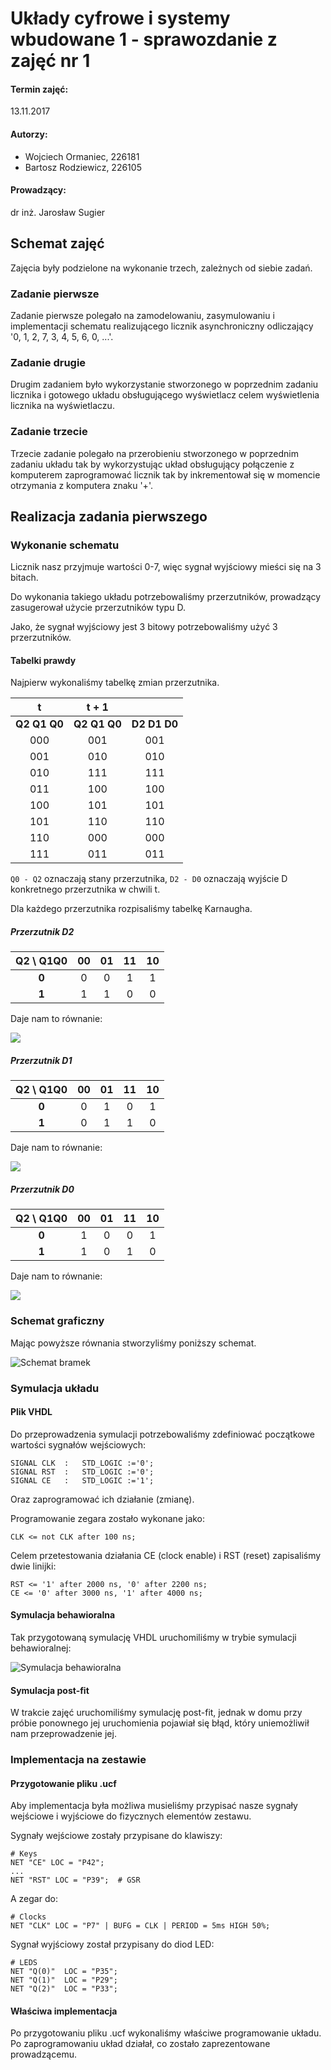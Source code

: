 # Układy cyfrowe i systemy wbudowane 1 - sprawozdanie z zajęć nr 1

#### Termin zajęć:
13.11.2017

#### Autorzy:
* Wojciech Ormaniec, 226181
* Bartosz Rodziewicz, 226105

#### Prowadzący:
dr inż. Jarosław Sugier


## Schemat zajęć
Zajęcia były podzielone na wykonanie trzech, zależnych od siebie zadań.
### Zadanie pierwsze
Zadanie pierwsze polegało na zamodelowaniu, zasymulowaniu i implementacji schematu realizującego licznik asynchroniczny odliczający '0, 1, 2, 7, 3, 4, 5, 6, 0, ...'.
### Zadanie drugie
Drugim zadaniem było wykorzystanie stworzonego w poprzednim zadaniu licznika i gotowego układu obsługującego wyświetlacz celem wyświetlenia licznika na wyświetlaczu.
### Zadanie trzecie
Trzecie zadanie polegało na przerobieniu stworzonego w poprzednim zadaniu układu tak by wykorzystując układ obsługujący połączenie z komputerem zaprogramować licznik tak by inkrementował się w momencie otrzymania z komputera znaku '+'.

## Realizacja zadania pierwszego
### Wykonanie schematu
Licznik nasz przyjmuje wartości 0-7, więc sygnał wyjściowy mieści się na 3 bitach.

Do wykonania takiego układu potrzebowaliśmy przerzutników, prowadzący zasugerował użycie przerzutników typu D.

Jako, że sygnał wyjściowy jest 3 bitowy potrzebowaliśmy użyć 3 przerzutników.
#### Tabelki prawdy
Najpierw wykonaliśmy tabelkę zmian przerzutnika.

| t | t + 1 | |
| :-: |  :-: |  :-: |
| **Q2 Q1 Q0** | **Q2 Q1 Q0** | **D2 D1 D0** |
| 000 | 001 | 001 |
| 001 | 010 | 010 |
| 010 | 111 | 111 |
| 011 | 100 | 100 |
| 100 | 101 | 101 |
| 101 | 110 | 110 |
| 110 | 000 | 000 |
| 111 | 011 | 011 |

`Q0 - Q2` oznaczają stany przerzutnika, `D2 - D0` oznaczają wyjście D konkretnego przerzutnika w chwili t.

Dla każdego przerzutnika rozpisaliśmy tabelkę Karnaugha.

##### Przerzutnik D2

| Q2 \ Q1Q0 | 00 | 01 | 11 | 10 |
| :-: | :-: | :-: | :-: | :-: |
| **0** | 0 | 0 | 1 | 1 |
| **1** | 1 | 1 | 0 | 0 |

Daje nam to równanie:

![](rownanie1.png)

##### Przerzutnik D1

| Q2 \ Q1Q0 | 00 | 01 | 11 | 10 |
| :-: | :-: | :-: | :-: | :-: |
| **0** | 0 | 1 | 0 | 1 |
| **1** | 0 | 1 | 1 | 0 |

Daje nam to równanie:

![](rownanie2.png)

##### Przerzutnik D0

| Q2 \ Q1Q0 | 00 | 01 | 11 | 10 |
| :-: | :-: | :-: | :-: | :-: |
| **0** | 1 | 0 | 0 | 1 |
| **1** | 1 | 0 | 1 | 0 |

Daje nam to równanie:

![](rownanie3.png)

### Schemat graficzny

Mając powyższe równania stworzyliśmy poniższy schemat.

![Schemat bramek](schemat.png)

### Symulacja układu
#### Plik VHDL
Do przeprowadzenia symulacji potrzebowaliśmy zdefiniować początkowe wartości sygnałów wejściowych:
```
SIGNAL CLK	:	STD_LOGIC :='0';
SIGNAL RST	:	STD_LOGIC :='0';
SIGNAL CE	:	STD_LOGIC :='1';
```
Oraz zaprogramować ich działanie (zmianę).

Programowanie zegara zostało wykonane jako:
```
CLK <= not CLK after 100 ns;
```
Celem przetestowania działania CE (clock enable) i RST (reset) zapisaliśmy dwie linijki:
```
RST <= '1' after 2000 ns, '0' after 2200 ns;
CE <= '0' after 3000 ns, '1' after 4000 ns;
```

#### Symulacja behawioralna

Tak przygotowaną symulację VHDL uruchomiliśmy w trybie symulacji behawioralnej:

![Symulacja behawioralna](behavioural.png)

#### Symulacja post-fit

W trakcie zajęć uruchomiliśmy symulację post-fit, jednak w domu przy próbie ponownego jej uruchomienia pojawiał się błąd, który uniemożliwił nam przeprowadzenie jej.

### Implementacja na zestawie
#### Przygotowanie pliku .ucf

Aby implementacja była możliwa musieliśmy przypisać nasze sygnały wejściowe i wyjściowe do fizycznych elementów zestawu.

Sygnały wejściowe zostały przypisane do klawiszy:

```
# Keys
NET "CE" LOC = "P42";
...
NET "RST" LOC = "P39";  # GSR
```
A zegar do:
```
# Clocks
NET "CLK" LOC = "P7" | BUFG = CLK | PERIOD = 5ms HIGH 50%;
```

Sygnał wyjściowy został przypisany do diod LED:
```
# LEDS
NET "Q(0)"  LOC = "P35";
NET "Q(1)"  LOC = "P29";
NET "Q(2)"  LOC = "P33";
```

#### Właściwa implementacja

Po przygotowaniu pliku .ucf wykonaliśmy właściwe programowanie układu. Po zaprogramowaniu układ działał, co zostało zaprezentowane prowadzącemu.
